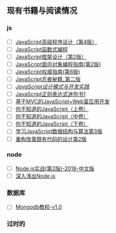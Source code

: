 ## 现有书籍与阅读情况

### js

- [ ] [JavaScript高级程序设计（第4版）](/javascript/JavaScript高级程序设计（第4版）.pdf)
- [ ] [JavaScript函数式编程](/javascript/JavaScript函数式编程.pdf)
- [ ] [JavaScript框架设计（第2版）](/javascript/JavaScript框架设计（第2版）.pdf)
- [ ] [JavaScript面向对象编程指南(第2版)](/javascript/JavaScript面向对象编程指南(第2版).pdf)
- [ ] [JavaScript权威指南(第6版)](/javascript/JavaScript权威指南(第6版).pdf)
- [ ] [JavaScript忍者秘籍_第二版](/javascript/JavaScript%E5%BF%8D%E8%80%85%E7%A7%98%E7%B1%8D%20%E7%AC%AC%E4%BA%8C%E7%89%88.pdf)
- [ ] [*JavaScript设计模式与开发实践*](/javascript/JavaScript设计模式与开发实践.pdf)
- [ ] [JavaScript正则表达式迷你书1](/javascript/JavaScript正则表达式迷你书1.pdf)
- [ ] [基于MVC的JavaScript+Web富应用开发](/javascript/基于MVC的JavaScript+Web富应用开发.pdf)
- [ ] [你不知道的JavaScript（上卷）](/javascript/你不知道的JavaScript（上卷）.pdf)
- [ ] [你不知道的JavaScript（中卷）](/javascript/你不知道的JavaScript（中卷）.pdf)
- [ ] [你不知道的JavaScript（下卷）](/javascript/你不知道的JavaScript（下卷）.pdf)
- [ ] [学习JavaScript数据结构与算法第3版](/javascript/学习JavaScript数据结构与算法第3版.pdf)
- [ ] [重构改善既有代码的设计第2版](/javascript/重构改善既有代码的设计第2版.pdf)

### node

- [ ] [Node.js实战(第2版)-2018-中文版](/nodejs/Node.js%E5%AE%9E%E6%88%98(%E7%AC%AC2%E7%89%88)-2018-%E4%B8%AD%E6%96%87%E7%89%88.pdf)
- [ ] [深入浅出Node.js](/nodejs/%E6%B7%B1%E5%85%A5%E6%B5%85%E5%87%BANode.js.pdf)

### 数据库

- [ ] [Mongodb教程-v1.0](/database/Mongodb%E6%95%99%E7%A8%8B-v1.0.pdf)

### 过时的